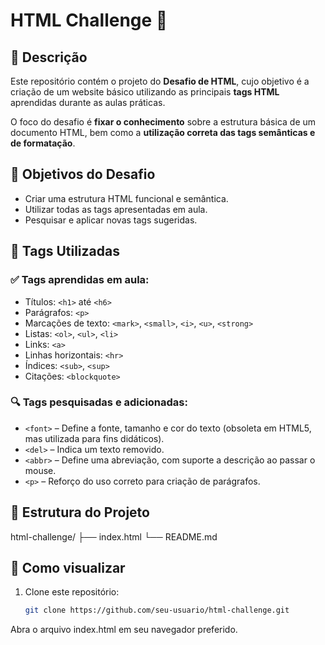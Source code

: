 # HTML Challenge 🧩

## 📌 Descrição

Este repositório contém o projeto do **Desafio de HTML**, cujo objetivo é a criação de um website básico utilizando as principais **tags HTML** aprendidas durante as aulas práticas.

O foco do desafio é **fixar o conhecimento** sobre a estrutura básica de um documento HTML, bem como a **utilização correta das tags semânticas e de formatação**.

## 🎯 Objetivos do Desafio

- Criar uma estrutura HTML funcional e semântica.
- Utilizar todas as tags apresentadas em aula.
- Pesquisar e aplicar novas tags sugeridas.

## 🧱 Tags Utilizadas

### ✅ Tags aprendidas em aula:

- Títulos: `<h1>` até `<h6>`
- Parágrafos: `<p>`
- Marcações de texto: `<mark>`, `<small>`, `<i>`, `<u>`, `<strong>`
- Listas: `<ol>`, `<ul>`, `<li>`
- Links: `<a>`
- Linhas horizontais: `<hr>`
- Índices: `<sub>`, `<sup>`
- Citações: `<blockquote>`

### 🔍 Tags pesquisadas e adicionadas:

- `<font>` – Define a fonte, tamanho e cor do texto (obsoleta em HTML5, mas utilizada para fins didáticos).
- `<del>` – Indica um texto removido.
- `<abbr>` – Define uma abreviação, com suporte a descrição ao passar o mouse.
- `<p>` – Reforço do uso correto para criação de parágrafos.

## 📁 Estrutura do Projeto

html-challenge/
├── index.html
└── README.md

## 🚀 Como visualizar

1. Clone este repositório:
   ```bash
   git clone https://github.com/seu-usuario/html-challenge.git
   
Abra o arquivo index.html em seu navegador preferido.
